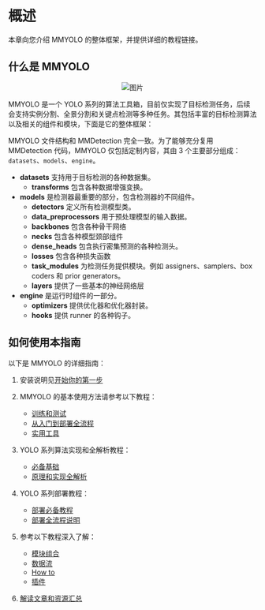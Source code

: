 # 概述

本章向您介绍 MMYOLO 的整体框架，并提供详细的教程链接。

## 什么是 MMYOLO

<div align=center>
<img src="https://user-images.githubusercontent.com/45811724/190993591-bd3f1f11-1c30-4b93-b5f4-05c9ff64ff7f.gif" alt="图片"/>
</div>

MMYOLO 是一个 YOLO 系列的算法工具箱，目前仅实现了目标检测任务，后续会支持实例分割、全景分割和关键点检测等多种任务。其包括丰富的目标检测算法以及相关的组件和模块，下面是它的整体框架：

MMYOLO 文件结构和 MMDetection 完全一致。为了能够充分复用 MMDetection 代码，MMYOLO 仅包括定制内容，其由 3 个主要部分组成：`datasets`、`models`、`engine`。

- **datasets** 支持用于目标检测的各种数据集。
  - **transforms** 包含各种数据增强变换。
- **models** 是检测器最重要的部分，包含检测器的不同组件。
  - **detectors** 定义所有检测模型类。
  - **data_preprocessors** 用于预处理模型的输入数据。
  - **backbones** 包含各种骨干网络
  - **necks** 包含各种模型颈部组件
  - **dense_heads** 包含执行密集预测的各种检测头。
  - **losses** 包含各种损失函数
  - **task_modules** 为检测任务提供模块。例如 assigners、samplers、box coders 和 prior generators。
  - **layers** 提供了一些基本的神经网络层
- **engine** 是运行时组件的一部分。
  - **optimizers** 提供优化器和优化器封装。
  - **hooks** 提供 runner 的各种钩子。

## 如何使用本指南

以下是 MMYOLO 的详细指南：

1. 安装说明见[开始你的第一步](get_started/get_started.md)

2. MMYOLO 的基本使用方法请参考以下教程：

   - [训练和测试](https://mmyolo.readthedocs.io/zh_CN/latest/user_guides/index.html#id1)
   - [从入门到部署全流程](https://mmyolo.readthedocs.io/zh_CN/latest/user_guides/index.html#id2)
   - [实用工具](https://mmyolo.readthedocs.io/zh_CN/latest/user_guides/index.html#id3)

3. YOLO 系列算法实现和全解析教程：

   - [必备基础](https://mmyolo.readthedocs.io/zh_CN/latest/algorithm_descriptions/index.html#id1)
   - [原理和实现全解析](https://mmyolo.readthedocs.io/zh_CN/latest/algorithm_descriptions/index.html#id2)

4. YOLO 系列部署教程：

   - [部署必备教程](https://mmyolo.readthedocs.io/zh_CN/latest/deploy/index.html#id1)
   - [部署全流程说明](https://mmyolo.readthedocs.io/zh_CN/latest/deploy/index.html#id2)

5. 参考以下教程深入了解：

   - [模块组合](https://mmyolo.readthedocs.io/zh_CN/latest/advanced_guides/index.html#id1)
   - [数据流](https://mmyolo.readthedocs.io/zh_CN/latest/advanced_guides/index.html#id2)
   - [How to](https://mmyolo.readthedocs.io/zh_CN/latest/advanced_guides/index.html#how-to)
   - [插件](https://mmyolo.readthedocs.io/zh_CN/latest/advanced_guides/index.html#id4)

6. [解读文章和资源汇总](get_started/article.md)
